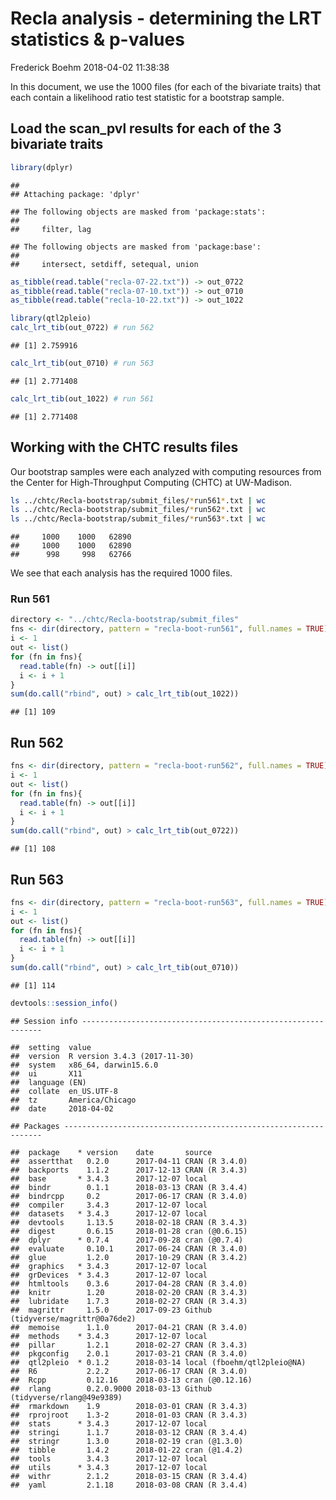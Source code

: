 Recla analysis - determining the LRT statistics & p-values
================
Frederick Boehm
2018-04-02 11:38:38

In this document, we use the 1000 files (for each of the bivariate traits) that each contain a likelihood ratio test statistic for a bootstrap sample.

Load the scan\_pvl results for each of the 3 bivariate traits
-------------------------------------------------------------

``` r
library(dplyr)
```

    ## 
    ## Attaching package: 'dplyr'

    ## The following objects are masked from 'package:stats':
    ## 
    ##     filter, lag

    ## The following objects are masked from 'package:base':
    ## 
    ##     intersect, setdiff, setequal, union

``` r
as_tibble(read.table("recla-07-22.txt")) -> out_0722
as_tibble(read.table("recla-07-10.txt")) -> out_0710
as_tibble(read.table("recla-10-22.txt")) -> out_1022
```

``` r
library(qtl2pleio)
calc_lrt_tib(out_0722) # run 562
```

    ## [1] 2.759916

``` r
calc_lrt_tib(out_0710) # run 563
```

    ## [1] 2.771408

``` r
calc_lrt_tib(out_1022) # run 561
```

    ## [1] 2.771408

Working with the CHTC results files
-----------------------------------

Our bootstrap samples were each analyzed with computing resources from the Center for High-Throughput Computing (CHTC) at UW-Madison.

``` bash
ls ../chtc/Recla-bootstrap/submit_files/*run561*.txt | wc
ls ../chtc/Recla-bootstrap/submit_files/*run562*.txt | wc
ls ../chtc/Recla-bootstrap/submit_files/*run563*.txt | wc
```

    ##     1000    1000   62890
    ##     1000    1000   62890
    ##      998     998   62766

We see that each analysis has the required 1000 files.

### Run 561

``` r
directory <- "../chtc/Recla-bootstrap/submit_files"
fns <- dir(directory, pattern = "recla-boot-run561", full.names = TRUE)
i <- 1
out <- list()
for (fn in fns){
  read.table(fn) -> out[[i]]
  i <- i + 1
}
sum(do.call("rbind", out) > calc_lrt_tib(out_1022))
```

    ## [1] 109

Run 562
-------

``` r
fns <- dir(directory, pattern = "recla-boot-run562", full.names = TRUE)
i <- 1
out <- list()
for (fn in fns){
  read.table(fn) -> out[[i]]
  i <- i + 1
}
sum(do.call("rbind", out) > calc_lrt_tib(out_0722))
```

    ## [1] 108

Run 563
-------

``` r
fns <- dir(directory, pattern = "recla-boot-run563", full.names = TRUE)
i <- 1
out <- list()
for (fn in fns){
  read.table(fn) -> out[[i]]
  i <- i + 1
}
sum(do.call("rbind", out) > calc_lrt_tib(out_0710))
```

    ## [1] 114

``` r
devtools::session_info()
```

    ## Session info -------------------------------------------------------------

    ##  setting  value                       
    ##  version  R version 3.4.3 (2017-11-30)
    ##  system   x86_64, darwin15.6.0        
    ##  ui       X11                         
    ##  language (EN)                        
    ##  collate  en_US.UTF-8                 
    ##  tz       America/Chicago             
    ##  date     2018-04-02

    ## Packages -----------------------------------------------------------------

    ##  package    * version    date       source                             
    ##  assertthat   0.2.0      2017-04-11 CRAN (R 3.4.0)                     
    ##  backports    1.1.2      2017-12-13 CRAN (R 3.4.3)                     
    ##  base       * 3.4.3      2017-12-07 local                              
    ##  bindr        0.1.1      2018-03-13 CRAN (R 3.4.4)                     
    ##  bindrcpp     0.2        2017-06-17 CRAN (R 3.4.0)                     
    ##  compiler     3.4.3      2017-12-07 local                              
    ##  datasets   * 3.4.3      2017-12-07 local                              
    ##  devtools     1.13.5     2018-02-18 CRAN (R 3.4.3)                     
    ##  digest       0.6.15     2018-01-28 cran (@0.6.15)                     
    ##  dplyr      * 0.7.4      2017-09-28 cran (@0.7.4)                      
    ##  evaluate     0.10.1     2017-06-24 CRAN (R 3.4.0)                     
    ##  glue         1.2.0      2017-10-29 CRAN (R 3.4.2)                     
    ##  graphics   * 3.4.3      2017-12-07 local                              
    ##  grDevices  * 3.4.3      2017-12-07 local                              
    ##  htmltools    0.3.6      2017-04-28 CRAN (R 3.4.0)                     
    ##  knitr        1.20       2018-02-20 CRAN (R 3.4.3)                     
    ##  lubridate    1.7.3      2018-02-27 CRAN (R 3.4.3)                     
    ##  magrittr     1.5.0      2017-09-23 Github (tidyverse/magrittr@0a76de2)
    ##  memoise      1.1.0      2017-04-21 CRAN (R 3.4.0)                     
    ##  methods    * 3.4.3      2017-12-07 local                              
    ##  pillar       1.2.1      2018-02-27 CRAN (R 3.4.3)                     
    ##  pkgconfig    2.0.1      2017-03-21 CRAN (R 3.4.0)                     
    ##  qtl2pleio  * 0.1.2      2018-03-14 local (fboehm/qtl2pleio@NA)        
    ##  R6           2.2.2      2017-06-17 CRAN (R 3.4.0)                     
    ##  Rcpp         0.12.16    2018-03-13 cran (@0.12.16)                    
    ##  rlang        0.2.0.9000 2018-03-13 Github (tidyverse/rlang@49e9389)   
    ##  rmarkdown    1.9        2018-03-01 CRAN (R 3.4.3)                     
    ##  rprojroot    1.3-2      2018-01-03 CRAN (R 3.4.3)                     
    ##  stats      * 3.4.3      2017-12-07 local                              
    ##  stringi      1.1.7      2018-03-12 CRAN (R 3.4.4)                     
    ##  stringr      1.3.0      2018-02-19 cran (@1.3.0)                      
    ##  tibble       1.4.2      2018-01-22 cran (@1.4.2)                      
    ##  tools        3.4.3      2017-12-07 local                              
    ##  utils      * 3.4.3      2017-12-07 local                              
    ##  withr        2.1.2      2018-03-15 CRAN (R 3.4.4)                     
    ##  yaml         2.1.18     2018-03-08 CRAN (R 3.4.4)
